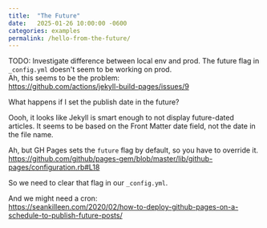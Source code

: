 ```yaml
---
title:  "The Future"
date:   2025-01-26 10:00:00 -0600
categories: examples
permalink: /hello-from-the-future/
---
```


TODO: Investigate difference between local env and prod.  The future flag in `_config.yml` doesn't seem to be working on prod.  
Ah, this seems to be the problem:  
https://github.com/actions/jekyll-build-pages/issues/9

What happens if I set the publish date in the future?

Oooh, it looks like Jekyll is smart enough to not display future-dated articles.  It seems to be based on the Front Matter date field, not the date in the file name.

Ah, but GH Pages sets the `future` flag by default, so you have to override it.  
https://github.com/github/pages-gem/blob/master/lib/github-pages/configuration.rb#L18

So we need to clear that flag in our `_config.yml`.

And we might need a cron:  
https://seankilleen.com/2020/02/how-to-deploy-github-pages-on-a-schedule-to-publish-future-posts/


